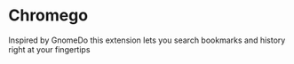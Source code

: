 Chromego
========

Inspired by GnomeDo this extension lets you search bookmarks and history right at your fingertips
